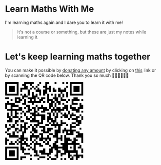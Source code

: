 # Learn Maths With Me

I'm learning maths again and I dare you to learn it with me!

> It's not a course or something, but these are just my notes while learning it.

# Let's keep learning maths together

You can make it possible by [donating any amount](https://www.paypal.com/cgi-bin/webscr?cmd=_donations&business=395SV9BQKC27U&item_name=Learn+maths+together&currency_code=EUR&source=url) by clicking on [this](https://www.paypal.com/cgi-bin/webscr?cmd=_donations&business=395SV9BQKC27U&item_name=Learn+maths+together&currency_code=EUR&source=url) link or by scanning the QR code below. Thank you so much 🙏🏻🙏🏻🙏🏻

![Donation QR Code](./images/QR-code.png)
